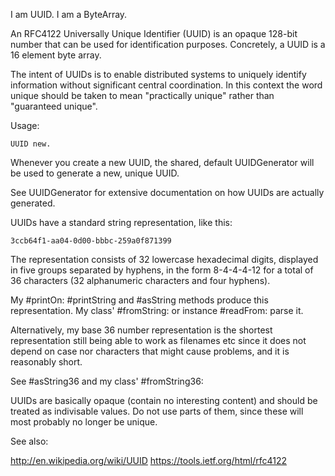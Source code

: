 I am UUID.
I am a ByteArray.

An RFC4122 Universally Unique Identifier (UUID) is an opaque 128-bit number that can be used for identification purposes. Concretely, a UUID is a 16 element byte array.

The intent of UUIDs is to enable distributed systems to uniquely identify information without significant central coordination. In this context the word unique should be taken to mean "practically unique" rather than "guaranteed unique".

Usage:

	UUID new.
	
Whenever you create a new UUID, the shared, default UUIDGenerator will be used to generate a new, unique UUID.

See UUIDGenerator for extensive documentation on how UUIDs are actually generated.

UUIDs have a standard string representation, like this:

	3ccb64f1-aa04-0d00-bbbc-259a0f871399
	
The representation consists of 32 lowercase hexadecimal digits, displayed in five groups separated by hyphens, in the form 8-4-4-4-12 for a total of 36 characters (32 alphanumeric characters and four hyphens).

My #printOn: #printString and #asString methods produce this representation.  My class' #fromString: or instance #readFrom: parse it.

Alternatively, my base 36 number representation is  the shortest representation still being able to work as filenames etc since it does not depend on case nor characters that might cause problems, and it is reasonably short.

See #asString36 and my class' #fromString36:

UUIDs are basically opaque (contain no interesting content) and should be treated as indivisable values. Do not use parts of them, since these will most probably no longer be unique.

See also:

  http://en.wikipedia.org/wiki/UUID
  https://tools.ietf.org/html/rfc4122